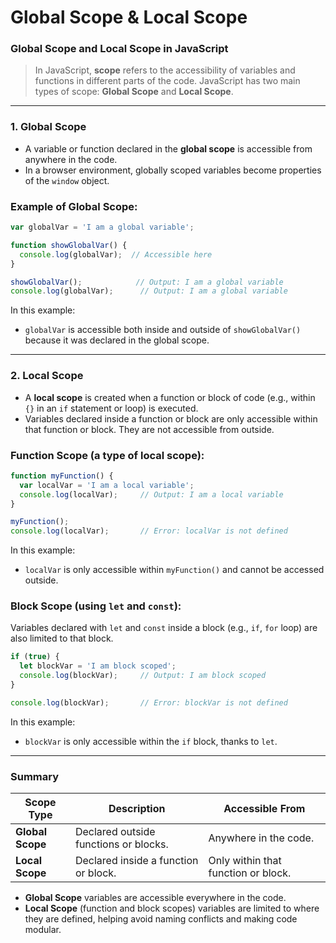 # **Global Scope & Local Scope**

### **Global Scope and Local Scope in JavaScript**

> In JavaScript, **scope** refers to the accessibility of variables and functions in different parts of the code. JavaScript has two main types of scope: **Global Scope** and **Local Scope**.
> 

---

### **1. Global Scope**

- A variable or function declared in the **global scope** is accessible from anywhere in the code.
- In a browser environment, globally scoped variables become properties of the `window` object.

### Example of Global Scope:

```jsx
var globalVar = 'I am a global variable';

function showGlobalVar() {
  console.log(globalVar);  // Accessible here
}

showGlobalVar();            // Output: I am a global variable
console.log(globalVar);      // Output: I am a global variable

```

In this example:

- `globalVar` is accessible both inside and outside of `showGlobalVar()` because it was declared in the global scope.

---

### **2. Local Scope**

- A **local scope** is created when a function or block of code (e.g., within `{}` in an `if` statement or loop) is executed.
- Variables declared inside a function or block are only accessible within that function or block. They are not accessible from outside.

### Function Scope (a type of local scope):

```jsx
function myFunction() {
  var localVar = 'I am a local variable';
  console.log(localVar);     // Output: I am a local variable
}

myFunction();
console.log(localVar);       // Error: localVar is not defined

```

In this example:

- `localVar` is only accessible within `myFunction()` and cannot be accessed outside.

### Block Scope (using `let` and `const`):

Variables declared with `let` and `const` inside a block (e.g., `if`, `for` loop) are also limited to that block.

```jsx
if (true) {
  let blockVar = 'I am block scoped';
  console.log(blockVar);     // Output: I am block scoped
}

console.log(blockVar);       // Error: blockVar is not defined

```

In this example:

- `blockVar` is only accessible within the `if` block, thanks to `let`.

---

### **Summary**

| Scope Type | Description | Accessible From |
| --- | --- | --- |
| **Global Scope** | Declared outside functions or blocks. | Anywhere in the code. |
| **Local Scope** | Declared inside a function or block. | Only within that function or block. |
- **Global Scope** variables are accessible everywhere in the code.
- **Local Scope** (function and block scopes) variables are limited to where they are defined, helping avoid naming conflicts and making code modular.